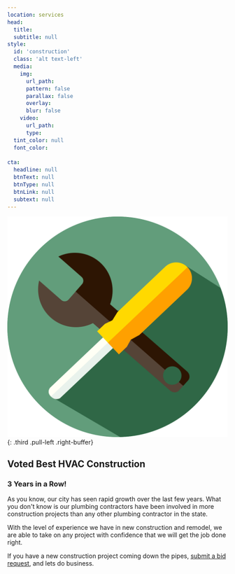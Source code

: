 ```yaml
---
location: services
head:
  title:
  subtitle: null
style:
  id: 'construction'
  class: 'alt text-left'
  media:
    img:
      url_path:
      pattern: false
      parallax: false
      overlay:
      blur: false
    video:
      url_path:
      type:
  tint_color: null
  font_color:

cta:
  headline: null
  btnText: null
  btnType: null
  btnLink: null
  subtext: null
---
```


![settings](/img/plumbing/svg/settings.svg){: .third .pull-left .right-buffer}

## Voted Best HVAC Construction

### 3 Years in a Row!

As you know, our city has seen rapid growth over the last few years.  What you don't know is our plumbing contractors have been involved in more construction projects than any other plumbing contractor in the state.

With the level of experience we have in new construction and remodel, we are able to take on any project with confidence that we will get the job done right.

If you have a new construction project coming down the pipes, [submit a bid request](#contact), and lets do business.
